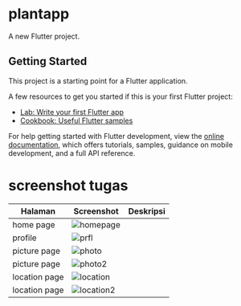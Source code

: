 # plantapp

A new Flutter project.

## Getting Started

This project is a starting point for a Flutter application.

A few resources to get you started if this is your first Flutter project:

- [Lab: Write your first Flutter app](https://docs.flutter.dev/get-started/codelab)
- [Cookbook: Useful Flutter samples](https://docs.flutter.dev/cookbook)

For help getting started with Flutter development, view the
[online documentation](https://docs.flutter.dev/), which offers tutorials,
samples, guidance on mobile development, and a full API reference.

# screenshot tugas
| Halaman              | Screenshot                                   |  Deskripsi                                             |
|----------------------|----------------------------------------------|--------------------------------------------------------|
| home page  |  ![homepage](https://github.com/user-attachments/assets/75bd1b55-8429-4bd4-b117-a4d95fd02289)|        |
| profile | ![prfl](https://github.com/user-attachments/assets/779485f1-1934-481c-890a-330abba54a2b)|   |
| picture page | ![photo](https://github.com/user-attachments/assets/fa9e0c99-4974-45f6-b453-b06aa9860d9d) |   |
| picture page | ![photo2](https://github.com/user-attachments/assets/4154d696-bb29-4d52-9c24-5cb8246c7c59)|   |
| location page |![location](https://github.com/user-attachments/assets/d712209b-1930-4d54-b19b-fd594b5a6b35)|   |
| location page |  ![location2](https://github.com/user-attachments/assets/eae051d3-edcb-4f7e-8ee7-46a443e3340d)|   |





